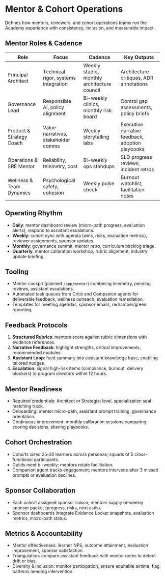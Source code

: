 ﻿# Mentor & Cohort Operations

Defines how mentors, reviewers, and cohort operations teams run the Academy experience with consistency, inclusion, and measurable impact.

## Mentor Roles & Cadence
| Role | Focus | Cadence | Key Outputs |
| --- | --- | --- | --- |
| Principal Architect | Technical rigor, systems integration | Weekly studio, monthly architecture council | Architecture critiques, ADR annotations |
| Governance Lead | Responsible AI, policy alignment | Bi-weekly clinics, monthly risk board | Control gap assessments, policy briefs |
| Product & Strategy Coach | Value narratives, stakeholder comms | Weekly storytelling labs | Executive narrative feedback, adoption playbooks |
| Operations & SRE Mentor | Reliability, telemetry, cost | Bi-weekly ops standups | SLO progress reviews, incident retros |
| Wellness & Team Dynamics | Psychological safety, cohesion | Weekly pulse check | Burnout watchlist, facilitation notes |

## Operating Rhythm
- **Daily**: mentor dashboard review (micro-path progress, evaluation alerts), respond to assistant escalations.
- **Weekly**: cohort sync with agenda (wins, risks, evaluation metrics), reviewer assignments, sponsor updates.
- **Monthly**: governance summit, mentor retro, curriculum backlog triage.
- **Quarterly**: mentor calibration workshop, rubric alignment, industry update briefing.

## Tooling
- Mentor cockpit (planned `/app/mentor`) combining telemetry, pending reviews, assistant escalations.
- Automated task queues from Critic and Companion agents for deliverable feedback, wellness outreach, evaluation remediation.
- Templates for meeting agendas, sponsor emails, red/amber/green reporting.

## Feedback Protocols
1. **Structured Rubrics**: mentors score against rubric dimensions with evidence references.
2. **Narrative Feedback**: highlight strengths, critical improvements, recommended modules.
3. **Assistant Loop**: feed summary into assistant knowledge base, enabling tailored nudges.
4. **Escalation**: signal high-risk items (compliance, burnout, delivery blockers) to program directors within 12 hours.

## Mentor Readiness
- Required credentials: Architect or Strategist level, specialization seal matching track.
- Onboarding: mentor micro-path, assistant prompt training, governance orientation.
- Continuous improvement: monthly calibration sessions comparing scoring decisions, sharing playbooks.

## Cohort Orchestration
- Cohorts sized 25-30 learners across personas; squads of 5 cross-functional participants.
- Guilds meet bi-weekly; mentors rotate facilitation.
- Companion agent tracks engagement; mentors intervene after 3 missed prompts or evaluation declines.

## Sponsor Collaboration
- Each cohort assigned sponsor liaison; mentors supply bi-weekly sponsor packet (progress, risks, next asks).
- Sponsor dashboards integrate Evidence Locker snapshots, evaluation metrics, micro-path status.

## Metrics & Accountability
- Mentor effectiveness: learner NPS, outcome attainment, evaluation improvement, sponsor satisfaction.
- Triangulation: compare assistant feedback with mentor notes to detect drift or bias.
- Diversity & inclusion: monitor participation, ensure equitable airtime, flag patterns needing intervention.


